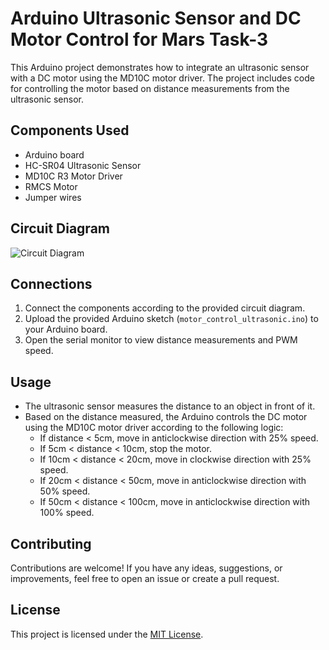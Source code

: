 # Arduino Ultrasonic Sensor and DC Motor Control for Mars Task-3

This Arduino project demonstrates how to integrate an ultrasonic sensor with a DC motor using the MD10C motor driver. The project includes code for controlling the motor based on distance measurements from the ultrasonic sensor.

## Components Used

- Arduino board 
- HC-SR04 Ultrasonic Sensor
- MD10C  R3 Motor Driver
- RMCS Motor
- Jumper wires

## Circuit Diagram

![Circuit Diagram](![image](https://github.com/rajrajeshwergupta/Mars-Task-3/assets/70447865/566d3c99-5afe-4e76-8898-9beeb6af584d)
)

## Connections

1. Connect the components according to the provided circuit diagram.
2. Upload the provided Arduino sketch (`motor_control_ultrasonic.ino`) to your Arduino board.
3. Open the serial monitor to view distance measurements and PWM speed.

## Usage

- The ultrasonic sensor measures the distance to an object in front of it.
- Based on the distance measured, the Arduino controls the DC motor using the MD10C motor driver according to the following logic:
  - If distance < 5cm, move in anticlockwise direction with 25% speed.
  - If 5cm < distance < 10cm, stop the motor.
  - If 10cm < distance < 20cm, move in clockwise direction with 25% speed.
  - If 20cm < distance < 50cm, move in anticlockwise direction with 50% speed.
  - If 50cm < distance < 100cm, move in anticlockwise direction with 100% speed.

## Contributing

Contributions are welcome! If you have any ideas, suggestions, or improvements, feel free to open an issue or create a pull request.

## License

This project is licensed under the [MIT License](LICENSE).
